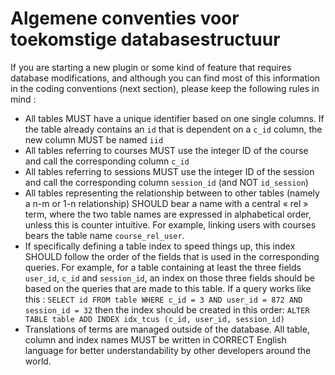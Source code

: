 # Algemene conventies voor toekomstige databasestructuur

If you are starting a new plugin or some kind of feature that requires database modifications, and although you can find most of this information in the coding conventions \(next section\), please keep the following rules in mind :

* All tables MUST have a unique identifier based on one single columns. If the table already contains an `id` that is dependent on a `c_id` column, the new column MUST be named `iid`
* All tables referring to courses MUST use the integer ID of the course and call the corresponding column `c_id`
* All tables referring to sessions MUST use the integer ID of the session and call the corresponding column `session_id` \(and NOT `id_session`\)
* All tables representing the relationship between to other tables \(namely a n-m or 1-n relationship\) SHOULD bear a name with a central « rel » term, where the two table names are expressed in alphabetical order, unless this is counter intuitive. For example, linking users with courses bears the table name `course_rel_user`.
* If specifically defining a table index to speed things up, this index SHOULD follow the order of the fields that is used in the corresponding queries. For example, for a table containing at least the three fields `user_id`, `c_id` and `session_id`, an index on those three fields should be based on the queries that are made to this table. If a query works like this : `SELECT id FROM table WHERE c_id = 3 AND user_id = 872 AND session_id = 32` then the index should be created in this order: `ALTER TABLE table ADD INDEX idx_tcus (c_id, user_id, session_id)`
* Translations of terms are managed outside of the database. All table, column and index names MUST be written in CORRECT English language for better understandability by other developers around the world.

